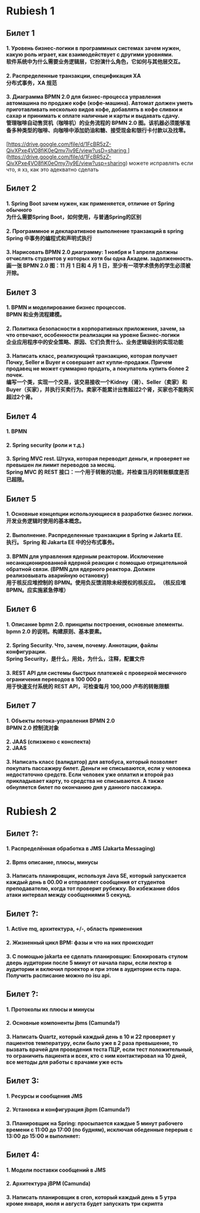 # Rubiesh 1

## Билет 1

#### 1. Уровень бизнес-логики в программных системах зачем нужен, какую роль играет, как взаимодействует с другими уровнями.<br>软件系统中为什么需要业务逻辑层，它扮演什么角色，它如何与其他层交互。

#### 2. Распределенные транзакции, спецификация XA<br>分布式事务，XA 规范



#### 3. Диаграмма BPMN 2.0 для бизнес-процесса управления автомашина по продаже кофе (кофе-машина). Автомат должен уметь приготавливать несколько видов кофе, добавлять в кофе сливки и сахар и принимать к оплате наличные и карты и выдавать сдачу.<br>管理咖啡自动售货机（咖啡机）的业务流程的 BPMN 2.0 图。该机器必须能够准备多种类型的咖啡、向咖啡中添加奶油和糖、接受现金和银行卡付款以及找零。

[[https://drive.google.com/file/d/1FcBR5zZ-QivXPxe4VO8fiK0eQmv7iv9E/view?usD=sharing ](https://drive.google.com/file/d/1FcBR5zZ-QivXPxe4VO8fiK0eQmv7iv9E/view?usD=shari)](https://drive.google.com/file/d/1FcBR5zZ-QivXPxe4VO8fiK0eOmy7iy9E/view?usp=sharing)
можете исправлять если что, я хз, как это адекватно сделать

## Билет 2

#### 1. Spring Boot зачем нужен, как применяется, отличие от Spring обычного <br> 为什么需要Spring Boot，如何使用，与普通Spring的区别

#### 2. Программное и декларативное выполнение транзакций в spring <br> Spring 中事务的编程式和声明式执行

#### 3. Нарисовать BPMN 2.0 диаграмму: 1 ноября и 1 апреля должны отчислять студентов у которых хотя бы одна Академ. задолженность. <br>画一张 BPMN 2.0 图：11 月 1 日和 4 月 1 日，至少有一项学术债务的学生必须被开除。

## Билет 3

#### 1. BPMN и моделирование бизнес процессов.<br>BPMN 和业务流程建模。

#### 2. Политика безопасности в корпоративных приложения, зачем, за что отвечают, особенности реализации на уровне Бизнес-логики<br>企业应用程序中的安全策略、原因、它们负责什么、业务逻辑级别的实现功能

#### 3. Написать класс, реализующий транзакцию, которая получает Почку, Seller и Buyer и совершает акт купли-продажи. Причем продавец не может суммарно продать, а покупатель купить более 2 почек.<br>编写一个类，实现一个交易，该交易接收一个Kidney（肾）、Seller（卖家）和Buyer（买家），并执行买卖行为。卖家不能累计出售超过2个肾，买家也不能购买超过2个肾。

## Билет 4

#### 1. BPMN

#### 2. Spring security (роли и т.д.)

#### 3. Spring MVC rest. Штука, которая переводит деньги, и проверяет не превышен ли лимит переводов за месяц. <br>Spring MVC 的 REST 接口：一个用于转账的功能，并检查当月的转账额度是否已超限。

## Билет 5

#### 1. Основные концепции использующиеся в разработке бизнес логики. <br>开发业务逻辑时使用的基本概念。

#### 2. Выполнение. Распределенные транзакции в Spring и Jakarta EE. <br>执行。 Spring 和 Jakarta EE 中的分布式事务。

#### 3. BPMN для управления ядерным реактором. Исключение несанкционированной ядерной реакции с помощью отрицательной обратной связи. (BPMN для ядерного реактора. Должен реализовывать аварийную остановку) <br>用于核反应堆控制的 BPMN。使用负反馈消除未经授权的核反应。 （核反应堆BPMN。应实施紧急停堆）

## Билет 6

#### 1. Описание bpmn 2.0. принципы построения, основные элементы.<br>bpmn 2.0 的说明。构建原则、基本要素。

#### 2. Spring Security. Что, зачем, почему. Аннотации, файлы конфигурации.<br>Spring Security，是什么，用处，为什么，注释，配置文件

#### 3. REST API для системы быстрых платежей с проверкой месячного ограничения переводов в 100 000 р<br>用于快速支付系统的 REST API，可检查每月 100,000 卢布的转账限额

## Билет 7

#### 1. Объекты потока-управления BPMN 2.0 <br>BPMN 2.0 控制流对象

#### 2. JAAS (спизжено с конспекта) <br>2. JAAS

#### 3. Написать класс (валидатор) для автобуса, который позволяет покупать пассажиру билет. Деньги не списываются, если у человека недостаточно средств. Если человек уже оплатил и второй раз прикладывает карту, то средства не списываются. А также обнуляется билет по окончанию дня у данного пассажира.

# Rubiesh 2

## Билет ?:

#### 1. Распределённая обработка в JMS (Jakarta Messaging)

#### 2. Bpms описание, плюсы, минусы

#### 3. Написать планировщик, используя Java SE, который запускается каждый день в 00.00 и отправляет сообщения от студентов преподавателю, когда тот проверит рубежку. Во избежание ddos атаки интервал между сообщениями 5 секунд.

## Билет ?:

#### 1. Active mq, архитектура, +/-, область применения

#### 2. Жизненный цикл BPM: фазы и что на них происходит

#### 3. С помощью jakarta ee сделать планировщик: Блокировать стулом дверь аудитории после 5 минут от начала пары, если лектор в аудитории и включил проектор и при этом в аудитории есть пара. Получить расписание можно по isu api.

## Билет ?:

#### 1. Протоколы их плюсы и минусы

#### 2. Основные компоненты jbms (Camunda?)

#### 3. Написать Quartz, который каждый день в 10 и 22 проверяет у пациентов температуру, если было уже в 2 раза превышение, то вызвать врачей для проведения теста ПЦР, если тест положительный, то ограничить пациента и всех, кто с ним контактировал на 10 дней, все методы для работы с врачами уже есть

## Билет 3:

#### 1. Ресурсы и сообщения JMS

#### 2. Установка и конфигурация jbpm (Camunda?)

#### 3. Планировщик на Spring: просыпается каждые 5 минут рабочего времени с 11:00 до 17:00 (по будням), исключая обеденные перерыв с 13:00 до 15:00 и выполняет:

## Билет 4:

#### 1. Модели поставки сообщений в JMS

#### 2. Архитектура jBPM (Camunda)

#### 3. Написать планировщик в cron, который каждый день в 5 утра кроме января, июля и августа будет запускать три скрипта

